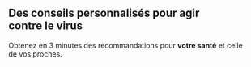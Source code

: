 ## Des conseils personnalisés pour agir contre le virus

<div class="js-intro">

<p class="tagline">
Obtenez en 3 minutes des recommandations pour <b>votre santé</b> et celle de vos proches.
</p>

<div class="video-player" data-id="A9wREtWw6e4"></div>

</div>
